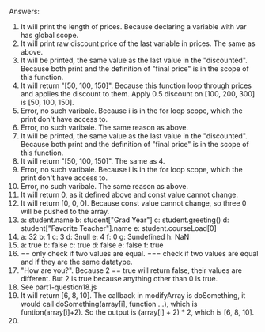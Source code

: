 Answers:
 1. It will print the length of prices. Because declaring a variable with var has global scope.
 2. It will print raw discount price of the last variable in prices. The same as above.
 3. It will be printed, the same value as the last value in the "discounted". Because both print and the definition of "final price" is in the scope of this function.
 4. It will return "[50, 100, 150]". Because this function loop through prices and applies the discount to them. Apply 0.5 discount on [100, 200, 300] is [50, 100, 150].
 5. Error, no such varibale. Because i is in the for loop scope, which the print don't have access to.
 6. Error, no such varibale. The same reason as above.
 7. It will be printed, the same value as the last value in the "discounted". Because both print and the definition of "final price" is in the scope of this function.
 8. It will return "[50, 100, 150]". The same as 4.
 9. Error, no such varibale. Because i is in the for loop scope, which the print don't have access to.
 10. Error, no such varibale. The same reason as above.
 11. It will return 0, as it defined above and const value cannot change.
 12. It will return [0, 0, 0]. Because const value cannot change, so three 0 will be pushed to the array.
 13. a: student.name b: student["Grad Year"] c: student.greeting() d: student["Favorite Teacher"].name e: student.courseLoad[0]
 14. a: 32 b: 1 c: 3 d: 3null e: 4 f: 0 g: 3undefined h: NaN
 15. a: true b: false c: true d: false e: false f: true
 16. == only check if two values are equal. === check if two values are equal and if they are the same datatype.
 17. "How are you?". Because 2 == true will return false, their values are different. But 2 is true because anything other than 0 is true.
 18. See part1-question18.js
 19. It will return [6, 8, 10]. The callback in modifyArray is doSomething, it would call doSomething(array[i], function ...), which is funtion(array[i]+2). So the output is (array[i] + 2) * 2, which is [6, 8, 10].
 20. 
